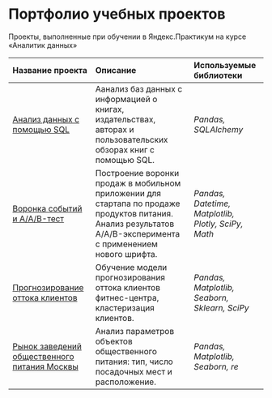 # Портфолио учебных проектов
Проекты, выполненные при обучении в Яндекс.Практикум на курсе «Аналитик данных»

| Название проекта | Описание | Используемые библиотеки |
| :-------------------- | :-------------------- | :-------------------- |
|[Анализ данных с помощью SQL](https://github.com/Timo-Leone/Learning_projects_YP/tree/main/Анализ%20базы%20данных%20с%20информацией%20о%20книгах%20с%20помощью%20SQL%20(SQLAlchemy))|Аанализ баз данных с информацией о книгах, издательствах, авторах и пользовательских обзорах книг с помощью SQL.|*Pandas, SQLAlchemy*|
|[Воронка событий и A/A/B-тест](https://github.com/Timo-Leone/Learning_projects_YP/tree/main/Воронка%20событий%20и%20AAB-тест%20для%20стартапа%20по%20продаже%20продуктов%20питания%20(проверка%20гипотез%2C%20z-test))|Построение воронки продаж  в мобильном приложении для стартапа по продаже продуктов питания. Анализ результатов A/A/B-эксперимента с применением нового шрифта.|*Pandas, Datetime, Matplotlib, Plotly, SciPy, Math*|
|[Прогнозирование оттока клиентов](https://github.com/Timo-Leone/Learning_projects_YP/tree/main/Прогнозирование%20оттока%20клиента%20(основы%20ML))|Обучение модели прогнозирования оттока клиентов фитнес-центра, кластеризация клиентов.|*Pandas, Matplotlib, Seaborn, Sklearn, SciPy*|
|[Рынок заведений общественного питания Москвы](https://github.com/Timo-Leone/Learning_projects_YP/tree/main/Рынок%20заведений%20общественного%20питания%20Москвы%20(визуализация%20данных%20с%20использованием%20seaborn))|Анализ параметров объектов общественного питания: тип, число посадочных мест и расположение.|*Pandas, Matplotlib, Seaborn, re*|
